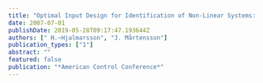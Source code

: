 ```yaml
---
title: "Optimal Input Design for Identification of Non-Linear Systems: Learning from the Linear Case"
date: 2007-07-01
publishDate: 2019-05-28T09:17:47.193644Z
authors: [" H.~Hjalmarsson", "J. Mårtensson"]
publication_types: ["1"]
abstract: ""
featured: false
publication: "*American Control Conference*"
---
```


